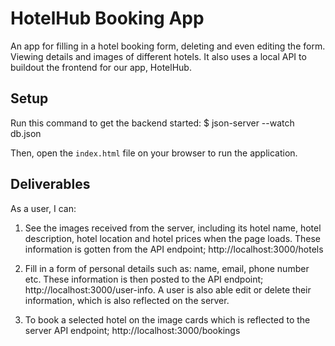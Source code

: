 # HotelHub Booking App

An app for filling in a hotel booking form, deleting and even editing the form. Viewing details and images of different hotels. It also uses a local API to buildout the frontend for our app, HotelHub.

## Setup
Run this command to get the backend started:
$ json-server --watch db.json

Then, open the `index.html` file on your browser to run the application.

## Deliverables
As a user, I can:

1. See the images received from the server, including its hotel name, hotel description, hotel location and hotel prices when the page loads. These information is gotten from the API endpoint; http://localhost:3000/hotels

2. Fill in a form of personal details such as: name, email, phone number etc. These information is then posted to the API endpoint; http://localhost:3000/user-info. A user is also able edit or delete their information, which is also reflected on the server.

3. To book a selected hotel on the image cards which is reflected to the server API endpoint; http://localhost:3000/bookings